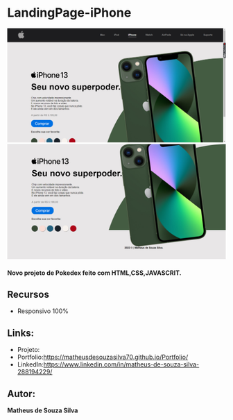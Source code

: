 # LandingPage-iPhone
![README.md](https://github.com/MatheusdeSouzaSilva70/LandingPage-iPhone/blob/main/img/img%20do%20projeto(2).png)
![README.md](https://github.com/MatheusdeSouzaSilva70/LandingPage-iPhone/blob/main/img/img%20do%20projeto(1).png)

#### Novo projeto de Pokedex feito com HTML,CSS,JAVASCRIT.

## Recursos
- Responsivo 100%

## Links:
- Projeto:
- Portfolio:https://matheusdesouzasilva70.github.io/Portfolio/
- LinkedIn:https://www.linkedin.com/in/matheus-de-souza-silva-288194229/

## Autor:
**Matheus de Souza Silva**

